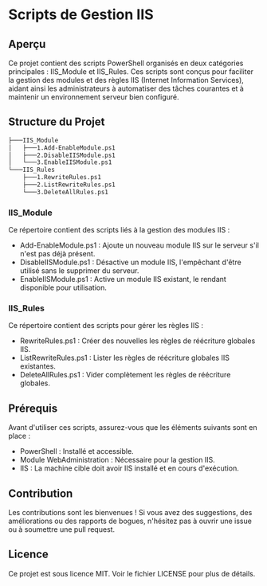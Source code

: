 # Scripts de Gestion IIS

## Aperçu

Ce projet contient des scripts PowerShell organisés en deux catégories principales : IIS_Module et IIS_Rules. Ces scripts sont conçus pour faciliter la gestion des modules et des règles IIS (Internet Information Services), aidant ainsi les administrateurs à automatiser des tâches courantes et à maintenir un environnement serveur bien configuré.

## Structure du Projet
```sh
├───IIS_Module
│   ├───1.Add-EnableModule.ps1
│   ├───2.DisableIISModule.ps1
│   └───3.EnableIISModule.ps1
└───IIS_Rules
    ├───1.RewriteRules.ps1
    ├───2.ListRewriteRules.ps1
    └───3.DeleteAllRules.ps1
```

### IIS_Module
Ce répertoire contient des scripts liés à la gestion des modules IIS :

- Add-EnableModule.ps1 : Ajoute un nouveau module IIS sur le serveur s'il n'est pas déjà présent.
- DisableIISModule.ps1 : Désactive un module IIS, l'empêchant d'être utilisé sans le supprimer du serveur.
- EnableIISModule.ps1 : Active un module IIS existant, le rendant disponible pour utilisation.

### IIS_Rules
Ce répertoire contient des scripts pour gérer les règles IIS :

- RewriteRules.ps1 : Créer des nouvelles les règles de réécriture globales IIS.
- ListRewriteRules.ps1 : Lister les règles de réécriture globales IIS existantes.
- DeleteAllRules.ps1 : Vider complètement les règles de réécriture globales.

## Prérequis
Avant d'utiliser ces scripts, assurez-vous que les éléments suivants sont en place :

- PowerShell : Installé et accessible.
- Module WebAdministration : Nécessaire pour la gestion IIS.
- IIS : La machine cible doit avoir IIS installé et en cours d'exécution.

## Contribution
Les contributions sont les bienvenues ! Si vous avez des suggestions, des améliorations ou des rapports de bogues, n'hésitez pas à ouvrir une issue ou à soumettre une pull request.

## Licence
Ce projet est sous licence MIT. Voir le fichier LICENSE pour plus de détails.